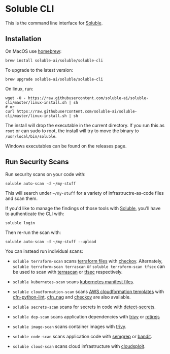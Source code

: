 # Soluble CLI

This is the command line interface for [Soluble](https://soluble.ai).

## Installation

On MacOS use [homebrew](https://brew.sh):

    brew install soluble-ai/soluble/soluble-cli

To upgrade to the latest version:

    brew upgrade soluble-ai/soluble/soluble-cli

On linux, run:

    wget -O - https://raw.githubusercontent.com/soluble-ai/soluble-cli/master/linux-install.sh | sh
    # or
    curl https://raw.githubusercontent.com/soluble-ai/soluble-cli/master/linux-install.sh | sh

The install will drop the executable in the current directory.  If you run this as `root` or can sudo to root,
the install will try to move the binary to `/usr/local/bin/soluble`.

Windows executables can be found on the releases page.

## Run Security Scans

Run security scans on your code with:

    soluble auto-scan -d ~/my-stuff

This will search under `~/my-stuff` for a variety of infrastructre-as-code files and scan them.

If you'd like to manage the findings of those tools with [Soluble](https://app.soluble.cloud), you'll have to authenticate the CLI with:

    soluble login

Then re-run the scan with:

    soluble auto-scan -d ~/my-stuff --upload

You can instead run individual scans:

* `soluble terraform-scan` scans [terraform files](https://www.terraform.io/) with [checkov](https://github.com/bridgecrewio/checkov).  Alternately, `soluble terraform-scan terrascan` or `soluble terraform-scan tfsec` can be used to scan with [terrascan](https://github.com/accurics/terrascan) or [tfsec](https://github.com/tfsec/tfsec) respectively.

* `soluble kubernetes-scan` scans [kubernetes manifest files](https://kubernetes.io/).

* `soluble cloudformation-scan` scans [AWS cloudformation templates](https://aws.amazon.com/cloudformation/) with [cfn-python-lint](https://github.com/aws-cloudformation/cfn-python-lint).  [cfn_nag](https://github.com/stelligent/cfn_nag) and [checkov](https://github.com/bridgecrewio/checkov) are also available.

* `soluble secrets-scan` scans for secrets in code with [detect-secrets](https://github.com/Yelp/detect-secrets).

* `soluble dep-scan` scans application dependencies with [trivy](https://github.com/aquasecurity/trivy) or [retirejs](https://retirejs.github.io/retire.js/)

* `soluble image-scan` scans container images with [trivy](https://github.com/aquasecurity/trivy).

* `soluble code-scan` scans application code with [semgrep](https://semgrep.dev/) or [bandit](https://pypi.org/project/bandit/).

* `soluble cloud-scan` scans cloud infrastructure with [cloudsploit](https://github.com/aquasecurity/cloudsploit).
